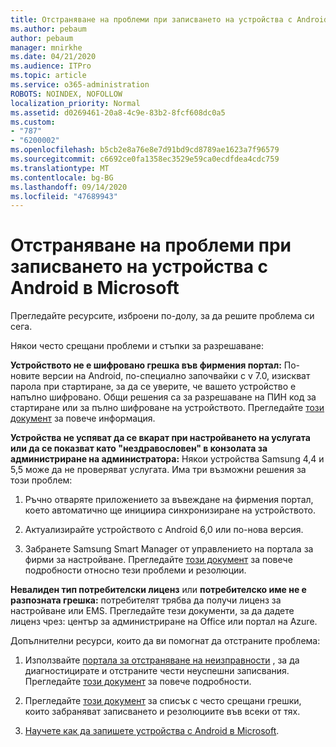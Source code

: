 ```yaml
---
title: Отстраняване на проблеми при записването на устройства с Android в Microsoft
ms.author: pebaum
author: pebaum
manager: mnirkhe
ms.date: 04/21/2020
ms.audience: ITPro
ms.topic: article
ms.service: o365-administration
ROBOTS: NOINDEX, NOFOLLOW
localization_priority: Normal
ms.assetid: d0269461-20a8-4c9e-83b2-8fcf608dc0a5
ms.custom:
- "787"
- "6200002"
ms.openlocfilehash: b5cb2e8a76e8e7d91bd9cd8789ae1623a7f96579
ms.sourcegitcommit: c6692ce0fa1358ec3529e59ca0ecdfdea4cdc759
ms.translationtype: MT
ms.contentlocale: bg-BG
ms.lasthandoff: 09/14/2020
ms.locfileid: "47689943"
---
```

# <a name="troubleshoot-issues-with-enrolling-android-devices-in-microsoft-intune"></a>Отстраняване на проблеми при записването на устройства с Android в Microsoft

Прегледайте ресурсите, изброени по-долу, за да решите проблема си сега.
  
Някои често срещани проблеми и стъпки за разрешаване:
  
 **Устройството не е шифровано грешка във фирмения портал:** По-новите версии на Android, по-специално започвайки с v 7.0, изискват парола при стартиране, за да се уверите, че вашето устройство е напълно шифровано. Общи решения са за разрешаване на ПИН код за стартиране или за пълно шифроване на устройството. Прегледайте [този документ](https://docs.microsoft.com/intune-user-help/your-device-appears-encrypted-but-cp-says-otherwise-android) за повече информация.
  
 **Устройства не успяват да се вкарат при настройването на услугата или да се показват като "нездравословен" в конзолата за администриране на администратора:** Някои устройства Samsung 4,4 и 5,5 може да не проверяват услугата. Има три възможни решения за този проблем:
  
1. Ръчно отваряте приложението за въвеждане на фирмения портал, което автоматично ще инициира синхронизиране на устройството.

2. Актуализирайте устройството с Android 6,0 или по-нова версия.

3. Забранете Samsung Smart Manager от управлението на портала за фирми за настройване. Прегледайте [този документ](https://docs.microsoft.com/intune-classic/troubleshoot/troubleshoot-device-enrollment-in-intune#devices-fail-to-check-in-with-the-intune-service-and-display-as-unhealthy-in-the-intune-admin-console) за повече подробности относно тези проблеми и резолюции.

 **Невалиден тип потребителски лиценз** или **потребителско име не е разпозната грешка:** потребителят трябва да получи лиценз за настройване или EMS. Прегледайте тези документи, за да дадете лиценз чрез: център за администриране на Office или портал на Azure.
  
Допълнителни ресурси, които да ви помогнат да отстраните проблема:
  
1. Използвайте [портала за отстраняване на неизправности](https://devicemanagement.microsoft.com/#blade/Microsoft_Intune_DeviceSettings/TroubleshootBlade) , за да диагностицирате и отстраните чести неуспешни записвания. Прегледайте [този документ](https://docs.microsoft.com/intune/help-desk-operators) за повече подробности.

2. Прегледайте [този документ](https://docs.microsoft.com/intune-classic/Troubleshoot/troubleshoot-device-enrollment-in-intune) за списък с често срещани грешки, които забраняват записването и резолюциите във всеки от тях.

3. [Научете как да запишете устройства с Android в Microsoft](https://docs.microsoft.com/intune/android-enroll).
